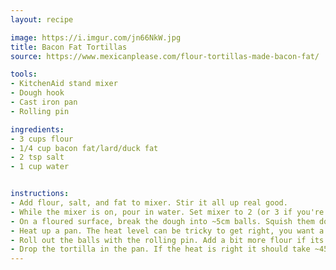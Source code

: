 ```yaml
---
layout: recipe

image: https://i.imgur.com/jn66NkW.jpg
title: Bacon Fat Tortillas
source: https://www.mexicanplease.com/flour-tortillas-made-bacon-fat/

tools:
- KitchenAid stand mixer
- Dough hook
- Cast iron pan
- Rolling pin

ingredients:
- 3 cups flour
- 1/4 cup bacon fat/lard/duck fat
- 2 tsp salt
- 1 cup water


instructions:
- Add flour, salt, and fat to mixer. Stir it all up real good.
- While the mixer is on, pour in water. Set mixer to 2 (or 3 if you're feeling spicy) and let it work the dough into a nice ball.
- On a floured surface, break the dough into ~5cm balls. Squish them down a bit and let them rest for 15-45 minutes.
- Heat up a pan. The heat level can be tricky to get right, you want a medium-medium-high. Colder than a nice fried egg but not by much.
- Roll out the balls with the rolling pin. Add a bit more flour if its sticking. Keep rotating about somewhere between 45 and 90 degrees with each roll to get a round tortilla, or do whatever if you don't care about aesthetics.
- Drop the tortilla in the pan. If the heat is right it should take ~45 seconds before bubbles form and the bottom gets some brown spots. Flip it and do the same time on the other side. If the tortillas get golden all over the pan is probably too cold, and if they get blackened quickly its probably too hot.
---
```

